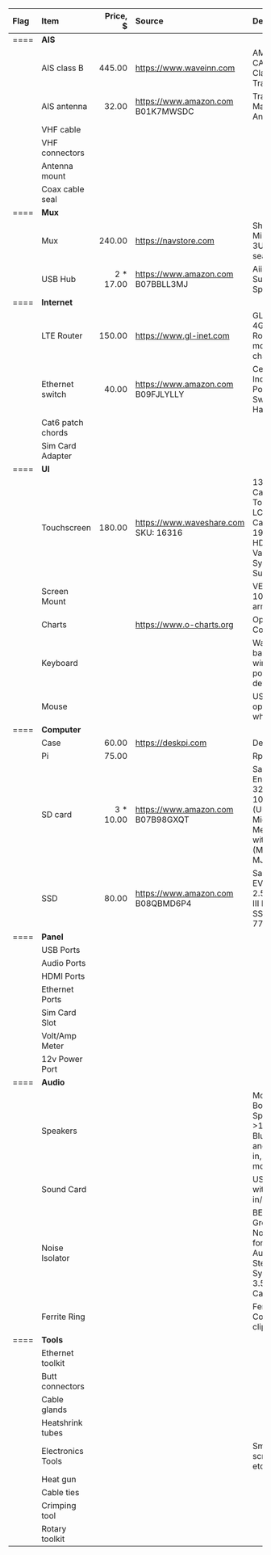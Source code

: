 
| Flag | Item               | Price, $      | Source                                                 | Description                                                  
| :--- | :---               |          ---: | :---                                                   | :---                                                    
| ==== | **AIS**            |               |                                                        |                                             
|      | AIS class B        |        445.00 | https://www.waveinn.com                                | AMEC CAMINO-108 Class B AIS Transponder                                                 
|      | AIS antenna        |         32.00 | https://www.amazon.com    B01K7MWSDC                   | Tram AIS VHF Marine Antenna                                                  
|      | VHF cable          |               |                                                        |                                             
|      | VHF connectors     |               |                                                        |                                             
|      | Antenna mount      |               |                                                        |                                             
|      | Coax cable seal    |               |                                                        |                                             
| ==== | **Mux**            |               |                                                        |                                             
|      | Mux                |        240.00 | https://navstore.com                                   |  Shipmodul MiniPlex-3USB (bi-dir seatalk1)                                           
|      | USB Hub            |   2  *  17.00 | https://www.amazon.com    B07BBLL3MJ                   |  Aiibe 6 Ports Super High Speed USB                                           
| ==== | **Internet**       |               |                                                        |                                             
|      | LTE Router         |        150.00 | https://www.gl-inet.com                                |  GL-X750V2 4G LTE Smart Router + modem + car charger for it
|      | Ethernet switch    |         40.00 | https://www.amazon.com    B09FJLYLLY                   |  Centopto Mini Industrial 5 Ports Gigabit Switch Hardened                                           
|      | Cat6 patch chords  |               |                                                        |                                             
|      | Sim Card Adapter   |               |                                                        |                                             
| ==== | **UI**             |               |                                                        |                                             
|      | Touchscreen        |        180.00 | https://www.waveshare.com   SKU: 16316                 |  13.3inch Capacitive Touch Screen LCD with Case V2, 1920×1080, HDMI, IPS, Various Systems Support                                           
|      | Screen Mount       |               |                                                        |  VESA 100x100 with arm to rotate?                                           
|      | Charts             |               | https://www.o-charts.org                               |  OpenCPN Compatible                                           
|      | Keyboard           |               |                                                        |  Waterproof, backlid, USB wired, with pointing device                                           
|      | Mouse              |               |                                                        |  USB wired optical with wheel button                                          
| ==== | **Computer**       |               |                                                        |                                             
|      | Case               |         60.00 | https://deskpi.com                                     |  DeskPi Pro V2                                          
|      | Pi                 |         75.00 |                                                        |  Rpi4 8Gb                                          
|      | SD card            |     3 * 10.00 | https://www.amazon.com B07B98GXQT                      |  Samsung PRO Endurance 32GB 100MB/s (U1) MicroSDXC Memory Card with Adapter (MB-MJ32GA/AM)                                       
|      | SSD                |         80.00 | https://www.amazon.com B08QBMD6P4                      |  Samsung 870 EVO 500GB 2.5 Inch SATA III Internal SSD (MZ-77E500B/AM)                                           
| ==== | **Panel**          |               |                                                        |                                             
|      | USB Ports          |               |                                                        |                                            
|      | Audio Ports        |               |                                                        |                                            
|      | HDMI Ports         |               |                                                        |                                            
|      | Ethernet Ports     |               |                                                        |                                            
|      | Sim Card Slot      |               |                                                        |                                            
|      | Volt/Amp Meter     |               |                                                        |                                            
|      | 12v Power Port     |               |                                                        |                                            
| ==== | **Audio**          |               |                                                        |                                             
|      | Speakers           |               |                                                        |  Motorcycle / Boat Speakers 12v >100w with Bluetooth? and amp built in, rail mountable                                          
|      | Sound Card         |               |                                                        |  USB for Rpi with audio in/out                                          
|      | Noise Isolator     |               |                                                        |  BESIGN Ground Loop Noise Isolator for Car Audio/Home Stereo System with 3.5mm Audio Cable                                            
|      | Ferrite Ring       |               |                                                        |  Ferrite Ring Core cable clips                                            
| ==== | **Tools**          |               |                                                        |                                             
|      | Ethernet toolkit   |               |                                                        |                                             
|      | Butt connectors    |               |                                                        |                                             
|      | Cable glands       |               |                                                        |                                             
|      | Heatshrink tubes   |               |                                                        |                                             
|      | Electronics Tools  |               |                                                        |  Smaller screwdrivers, etc                                           
|      | Heat gun           |               |                                                        |                                           
|      | Cable ties         |               |                                                        |                                          
|      | Crimping tool      |               |                                                        |                                          
|      | Rotary toolkit     |               |                                                        |                                          

